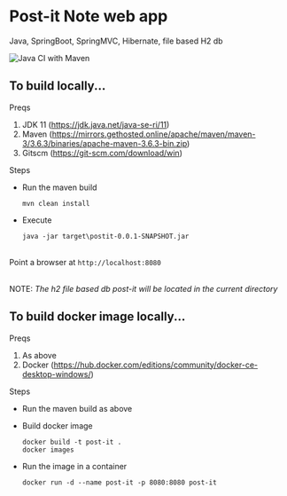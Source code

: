 # Post-it Note web app


Java, SpringBoot, SpringMVC, Hibernate, file based H2 db


![Java CI with Maven](https://github.com/coding5957/post-it/workflows/Java%20CI%20with%20Maven/badge.svg)



## To build locally...


Preqs
1. JDK 11 (https://jdk.java.net/java-se-ri/11)
2. Maven (https://mirrors.gethosted.online/apache/maven/maven-3/3.6.3/binaries/apache-maven-3.6.3-bin.zip)
3. Gitscm (https://git-scm.com/download/win)



Steps

- Run the maven build

	`mvn clean install`

- Execute

	`java -jar target\postit-0.0.1-SNAPSHOT.jar` 


\
Point a browser at `http://localhost:8080`


\
NOTE: *The h2 file based db post-it will be located in the current directory*
	


## To build docker image locally...


Preqs

1. As above
2. Docker (https://hub.docker.com/editions/community/docker-ce-desktop-windows/)


Steps

- Run the maven build as above

- Build docker image
	
	`docker build -t post-it .`\
	`docker images`
	
- Run the image in a container

	`docker run -d --name post-it -p 8080:8080 post-it`
	
	








